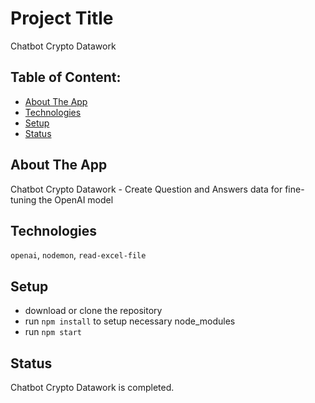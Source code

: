 # Project Title

Chatbot Crypto Datawork

## Table of Content:

- [About The App](#about-the-app)
- [Technologies](#technologies)
- [Setup](#setup)
- [Status](#status)

## About The App

Chatbot Crypto Datawork - Create Question and Answers data for fine-tuning the OpenAI model

## Technologies

`openai`, `nodemon`, `read-excel-file`

## Setup

- download or clone the repository
- run `npm install` to setup necessary node_modules
- run `npm start`

## Status

Chatbot Crypto Datawork is completed.

